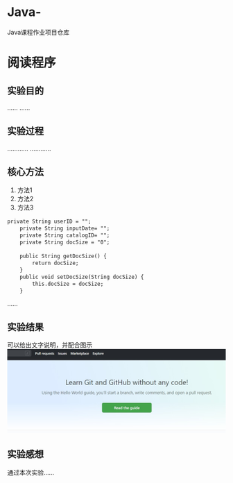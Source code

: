 # Java-
Java课程作业项目仓库

# 阅读程序

## 实验目的
……
……
  
## 实验过程
…………
…………
  
## 核心方法
1. 方法1
2. 方法2
3. 方法3
```
private String userID = "";
	private String inputDate= "";
	private String catalogID= "";
	private String docSize = "0";
	
	public String getDocSize() {
		return docSize;
	}
	public void setDocSize(String docSize) {
		this.docSize = docSize;
	}
```
……

## 实验结果

可以给出文字说明，并配合图示
![运行结果](https://github.com/seebeyond/Java-/blob/master/test.jpg)

## 实验感想
通过本次实验……
